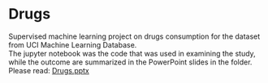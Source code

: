 # Drugs
Supervised machine learning project on drugs consumption for the dataset from UCI Machine Learning Database.<br>
The jupyter notebook was the code that was used in examining the study, while the outcome are summarized in the PowerPoint slides in the folder.<br>
Please read: <a href="https://github.com/nclee17/drugs/blob/master/Drugs.pptx">Drugs.pptx</a>
